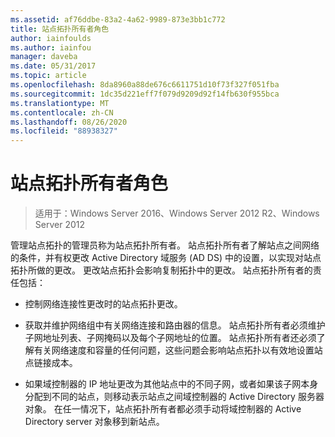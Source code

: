 ```yaml
---
ms.assetid: af76ddbe-83a2-4a62-9989-873e3bb1c772
title: 站点拓扑所有者角色
author: iainfoulds
ms.author: iainfou
manager: daveba
ms.date: 05/31/2017
ms.topic: article
ms.openlocfilehash: 8da8960a88de676c6611751d10f73f327f051fba
ms.sourcegitcommit: 1dc35d221eff7f079d9209d92f14fb630f955bca
ms.translationtype: MT
ms.contentlocale: zh-CN
ms.lasthandoff: 08/26/2020
ms.locfileid: "88938327"
---
```

# <a name="site-topology-owner-role"></a>站点拓扑所有者角色

>适用于：Windows Server 2016、Windows Server 2012 R2、Windows Server 2012

管理站点拓扑的管理员称为站点拓扑所有者。 站点拓扑所有者了解站点之间网络的条件，并有权更改 Active Directory 域服务 (AD DS) 中的设置，以实现对站点拓扑所做的更改。 更改站点拓扑会影响复制拓扑中的更改。 站点拓扑所有者的责任包括：

-   控制网络连接性更改时的站点拓扑更改。

-   获取并维护网络组中有关网络连接和路由器的信息。 站点拓扑所有者必须维护子网地址列表、子网掩码以及每个子网地址的位置。 站点拓扑所有者还必须了解有关网络速度和容量的任何问题，这些问题会影响站点拓扑以有效地设置站点链接成本。

-   如果域控制器的 IP 地址更改为其他站点中的不同子网，或者如果该子网本身分配到不同的站点，则移动表示站点之间域控制器的 Active Directory 服务器对象。 在任一情况下，站点拓扑所有者都必须手动将域控制器的 Active Directory server 对象移到新站点。



